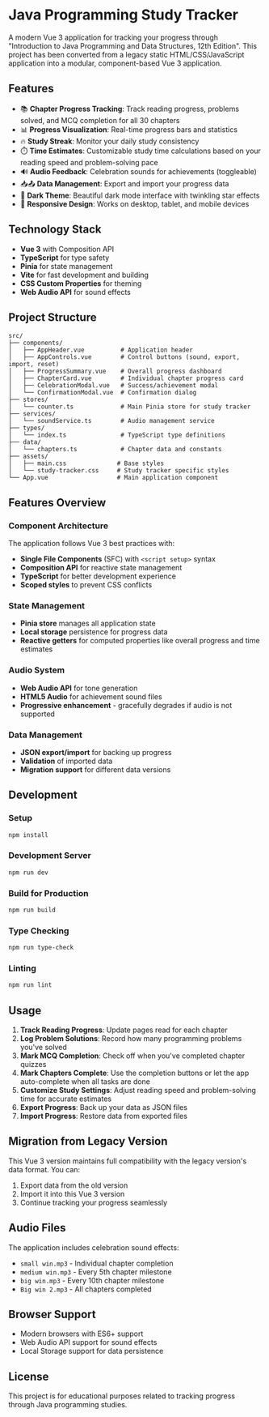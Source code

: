# Java Programming Study Tracker

A modern Vue 3 application for tracking your progress through "Introduction to Java Programming and Data Structures, 12th Edition". This project has been converted from a legacy static HTML/CSS/JavaScript application into a modular, component-based Vue 3 application.

## Features

- 📚 **Chapter Progress Tracking**: Track reading progress, problems solved, and MCQ completion for all 30 chapters
- 📊 **Progress Visualization**: Real-time progress bars and statistics
- 🔥 **Study Streak**: Monitor your daily study consistency
- ⏱️ **Time Estimates**: Customizable study time calculations based on your reading speed and problem-solving pace
- 🔊 **Audio Feedback**: Celebration sounds for achievements (toggleable)
- 📥📤 **Data Management**: Export and import your progress data
- 🌙 **Dark Theme**: Beautiful dark mode interface with twinkling star effects
- 📱 **Responsive Design**: Works on desktop, tablet, and mobile devices

## Technology Stack

- **Vue 3** with Composition API
- **TypeScript** for type safety
- **Pinia** for state management
- **Vite** for fast development and building
- **CSS Custom Properties** for theming
- **Web Audio API** for sound effects

## Project Structure

```
src/
├── components/
│   ├── AppHeader.vue          # Application header
│   ├── AppControls.vue        # Control buttons (sound, export, import, reset)
│   ├── ProgressSummary.vue    # Overall progress dashboard
│   ├── ChapterCard.vue        # Individual chapter progress card
│   ├── CelebrationModal.vue   # Success/achievement modal
│   └── ConfirmationModal.vue  # Confirmation dialog
├── stores/
│   └── counter.ts             # Main Pinia store for study tracker
├── services/
│   └── soundService.ts        # Audio management service
├── types/
│   └── index.ts               # TypeScript type definitions
├── data/
│   └── chapters.ts            # Chapter data and constants
├── assets/
│   ├── main.css              # Base styles
│   └── study-tracker.css     # Study tracker specific styles
└── App.vue                   # Main application component
```

## Features Overview

### Component Architecture

The application follows Vue 3 best practices with:
- **Single File Components** (SFC) with `<script setup>` syntax
- **Composition API** for reactive state management
- **TypeScript** for better development experience
- **Scoped styles** to prevent CSS conflicts

### State Management

- **Pinia store** manages all application state
- **Local storage** persistence for progress data
- **Reactive getters** for computed properties like overall progress and time estimates

### Audio System

- **Web Audio API** for tone generation
- **HTML5 Audio** for achievement sound files
- **Progressive enhancement** - gracefully degrades if audio is not supported

### Data Management

- **JSON export/import** for backing up progress
- **Validation** of imported data
- **Migration support** for different data versions

## Development

### Setup

```bash
npm install
```

### Development Server

```bash
npm run dev
```

### Build for Production

```bash
npm run build
```

### Type Checking

```bash
npm run type-check
```

### Linting

```bash
npm run lint
```

## Usage

1. **Track Reading Progress**: Update pages read for each chapter
2. **Log Problem Solutions**: Record how many programming problems you've solved
3. **Mark MCQ Completion**: Check off when you've completed chapter quizzes
4. **Mark Chapters Complete**: Use the completion buttons or let the app auto-complete when all tasks are done
5. **Customize Study Settings**: Adjust reading speed and problem-solving time for accurate estimates
6. **Export Progress**: Back up your data as JSON files
7. **Import Progress**: Restore data from exported files

## Migration from Legacy Version

This Vue 3 version maintains full compatibility with the legacy version's data format. You can:

1. Export data from the old version
2. Import it into this Vue 3 version
3. Continue tracking your progress seamlessly

## Audio Files

The application includes celebration sound effects:
- `small win.mp3` - Individual chapter completion
- `medium win.mp3` - Every 5th chapter milestone
- `big win.mp3` - Every 10th chapter milestone  
- `Big win 2.mp3` - All chapters completed

## Browser Support

- Modern browsers with ES6+ support
- Web Audio API support for sound effects
- Local Storage support for data persistence

## License

This project is for educational purposes related to tracking progress through Java programming studies.
